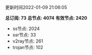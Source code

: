 更新时间2022-01-09 21:06:05

**总订阅: 73**
**总节点: 4074**
**有效节点: 2420**
- ss节点: 2024
- ssr节点: 33
- v2ray节点: 261
- trojan节点: 102
